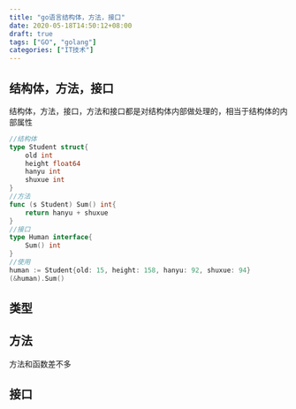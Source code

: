 ```yaml
---
title: "go语言结构体，方法，接口"
date: 2020-05-18T14:50:12+08:00
draft: true
tags: ["GO", "golang"]
categories: ["IT技术"]
---
```


## 结构体，方法，接口

结构体，方法，接口，方法和接口都是对结构体内部做处理的，相当于结构体的内部属性

```GO
//结构体
type Student struct{
    old int
    height float64
    hanyu int
    shuxue int
}
//方法
func (s Student) Sum() int{
    return hanyu + shuxue
} 
//接口
type Human interface{
    Sum() int
}
//使用
human := Student{old: 15, height: 158, hanyu: 92, shuxue: 94}
(&human).Sum()
```

## 类型



## 方法

方法和函数差不多

## 接口

